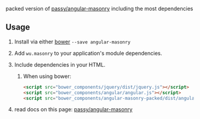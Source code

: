 packed version of [passy/angular-masonry](https://github.com/passy/angular-masonry) including the most dependencies

## Usage

1. Install via either [bower](http://bower.io/)
    `--save angular-masonry`
2. Add `wu.masonry` to your application's module dependencies.
3. Include dependencies in your HTML.
    1. When using bower:
        
        ```html
        <script src="bower_components/jquery/dist/jquery.js"></script>
	    <script src="bower_components/angular/angular.js"></script>
	    <script src="bower_components/angular-masonry-packed/dist/angular-masonry-packed.js"></script>
        ```
        
4. read docs on this page: [passy/angular-masonry](https://github.com/passy/angular-masonry)